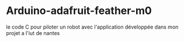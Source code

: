 # Arduino-adafruit-feather-m0
 le code C pour piloter un robot avec l'application développée dans mon projet a l'iut de nantes
